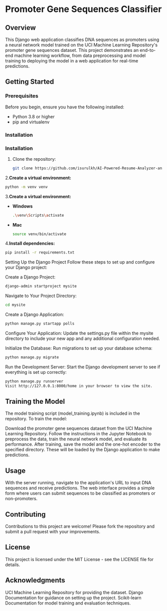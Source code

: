 # Promoter Gene Sequences Classifier

## Overview
This Django web application classifies DNA sequences as promoters using a neural network model trained on the UCI Machine Learning Repository's promoter gene sequences dataset. This project demonstrates an end-to-end machine learning workflow, from data preprocessing and model training to deploying the model in a web application for real-time predictions.

## Getting Started

### Prerequisites
Before you begin, ensure you have the following installed:
- Python 3.8 or higher
- pip and virtualenv

### Installation

### Installation

1. Clone the repository:
   ```sh
   git clone https://github.com/isurulkh/AI-Powered-Resume-Analyzer-and-Job-Application-Assistant.git
2.**Create a virtual environment:**

  ```bash
  python -m venv venv
  
  ```
3.**Create a virtual environment:**

  * **Windows**
    ```bash
    .\venv\Scripts\activate
    ```
  
 *  **Mac**
    ```bash
    source venv/bin/activate
    ```

4.**Install dependencies:**

  ```bash
  pip install -r requirements.txt
  
  ```

Setting Up the Django Project
Follow these steps to set up and configure your Django project:

Create a Django Project:

```bash
django-admin startproject mysite

```

Navigate to Your Project Directory:
```bash
cd mysite
```

Create a Django Application:
```bash
python manage.py startapp polls
```

Configure Your Application:
Update the settings.py file within the mysite directory to include your new app and any additional configuration needed.

Initialize the Database:
Run migrations to set up your database schema:

```bash
python manage.py migrate
```

Run the Development Server:
Start the Django development server to see if everything is set up correctly:

```bash
python manage.py runserver
Visit http://127.0.0.1:8000/home in your browser to view the site.
```

## Training the Model
The model training script (model_training.ipynb) is included in the repository. To train the model:

Download the promoter gene sequences dataset from the UCI Machine Learning Repository.
Follow the instructions in the Jupyter Notebook to preprocess the data, train the neural network model, and evaluate its performance.
After training, save the model and the one-hot encoder to the specified directory. These will be loaded by the Django application to make predictions.

## Usage
With the server running, navigate to the application's URL to input DNA sequences and receive predictions. The web interface provides a simple form where users can submit sequences to be classified as promoters or non-promoters.

## Contributing
Contributions to this project are welcome! Please fork the repository and submit a pull request with your improvements.

## License
This project is licensed under the MIT License - see the LICENSE file for details.

## Acknowledgments
UCI Machine Learning Repository for providing the dataset.
Django Documentation for guidance on setting up the project.
Scikit-learn Documentation for model training and evaluation techniques.

